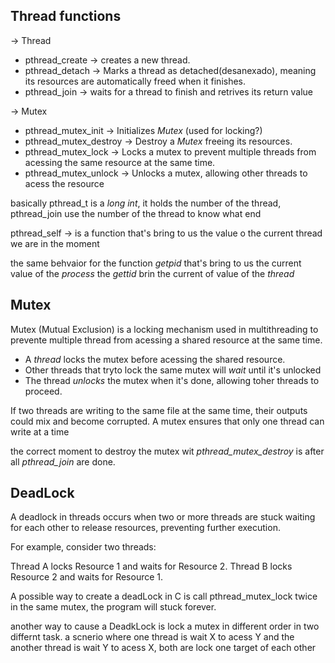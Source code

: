 ## Thread functions

-> Thread
- pthread_create -> creates a new thread.
- pthread_detach -> Marks a thread as detached(desanexado), meaning its resources are automatically freed when it finishes.
- pthread_join -> waits for a thread to finish and retrives its return value

-> Mutex
- pthread_mutex_init -> Initializes _Mutex_ (used for locking?)
- pthread_mutex_destroy -> Destroy a _Mutex_ freeing its resources.
- pthread_mutex_lock -> Locks a mutex to prevent multiple threads from acessing the same resource at the same time.
- pthread_mutex_unlock -> Unlocks a mutex, allowing other threads to acess the resource

basically pthread_t is a _long int_, it holds the number of the thread, pthread_join
 use the number of the thread to know what end

pthread_self -> is a function that's bring to us the value o the current thread 
we are in the moment

the same behvaior for the function _getpid_ that's bring to us the current value 
of the *process* the _gettid_ brin the current of value of the *thread*


## Mutex
Mutex (Mutual Exclusion) is a locking mechanism used in multithreading to 
prevente multiple thread from acessing a shared resource at the same time.

- A _thread_ locks the mutex before acessing the shared resource.
- Other threads that tryto lock the same mutex will _wait_ until it's unlocked
- The thread _unlocks_ the mutex when it's done, allowing toher threads to proceed.

If two threads are writing to the same file at the same time, their outputs 
could mix and become corrupted. A mutex ensures that only one thread can write at a time

the correct moment to destroy the mutex wit _pthread_mutex_destroy_ is after
all _pthread_join_ are done.

## DeadLock
A deadlock in threads occurs when two or more threads are stuck waiting for each 
other to release resources, preventing further execution.

For example, consider two threads:

Thread A locks Resource 1 and waits for Resource 2.
Thread B locks Resource 2 and waits for Resource 1.

A possible way to create a deadLock in C is call pthread_mutex_lock twice in the
same mutex, the program will stuck forever.

another way to cause a DeadkLock is lock a mutex in different order in two differnt task. a scnerio where one thread is wait X to acess Y and the another thread is wait Y to acess X, both are lock one target of each other
